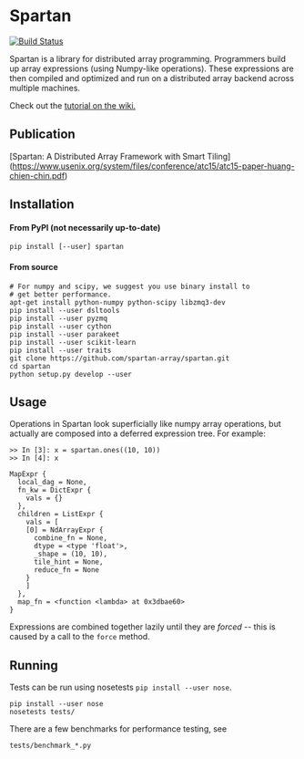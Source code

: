 # Spartan

[![Build Status](https://travis-ci.org/spartan-array/spartan.svg?branch=master)](https://travis-ci.org/spartan-array/spartan)

Spartan is a library for distributed array programming.  Programmers
build up array expressions (using Numpy-like operations).  These 
expressions are then compiled and optimized and run on a distributed
array backend across multiple machines.

Check out the
[tutorial on the wiki.](https://github.com/spartan-array/spartan/wiki/Tutorial)
## Publication
[Spartan: A Distributed Array Framework with Smart Tiling] (https://www.usenix.org/system/files/conference/atc15/atc15-paper-huang-chien-chin.pdf)

## Installation

#### From PyPI (not necessarily up-to-date)
    
    pip install [--user] spartan

#### From source

    # For numpy and scipy, we suggest you use binary install to
    # get better performance.
    apt-get install python-numpy python-scipy libzmq3-dev
    pip install --user dsltools
    pip install --user pyzmq
    pip install --user cython
    pip install --user parakeet
    pip install --user scikit-learn
    pip install --user traits
    git clone https://github.com/spartan-array/spartan.git
    cd spartan
    python setup.py develop --user

## Usage

Operations in Spartan look superficially like numpy array operations, but
actually are composed into a deferred expression tree.  For example:

    >> In [3]: x = spartan.ones((10, 10))
    >> In [4]: x

    MapExpr {
      local_dag = None,
      fn_kw = DictExpr {
        vals = {}
      },
      children = ListExpr {
        vals = [
        [0] = NdArrayExpr {
          combine_fn = None,
          dtype = <type 'float'>,
          _shape = (10, 10),
          tile_hint = None,
          reduce_fn = None
        }
        ]
      },
      map_fn = <function <lambda> at 0x3dbae60>
    }


Expressions are combined together lazily until they are *forced* -- this
is caused by a call to the ``force`` method.

## Running

Tests can be run using nosetests `pip install --user nose`.

    pip install --user nose
    nosetests tests/

There are a few benchmarks for performance testing, see

    tests/benchmark_*.py

